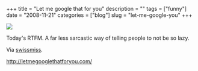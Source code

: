 +++
title = "Let me google that for you"
description = ""
tags = ["funny"]
date = "2008-11-21"
categories = ["blog"]
slug = "let-me-google-you"
+++



  <div class="notebook-screenshot"><a href="http://letmegooglethatforyou.com/"><img src="//media.konigi.com/bluga/wt4926dc4548443_0.jpg"/></a></div><p>Today's RTFM. A far less sarcastic way of telling people to not be so lazy.</p>
<p>Via <a href="http://www.swiss-miss.com/weblog/2008/11/let-me-google-t.html">swissmiss</a>.</p>
    
  <a href="http://letmegooglethatforyou.com/">http://letmegooglethatforyou.com/</a>
